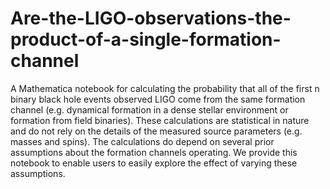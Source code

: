# Are-the-LIGO-observations-the-product-of-a-single-formation-channel
A Mathematica notebook for calculating the probability that all of the first n binary black hole events observed LIGO come from the same formation channel (e.g. dynamical formation in a dense stellar environment or formation from field binaries). These calculations are statistical in nature and do not rely on the details of the measured source parameters (e.g. masses and spins). The calculations do depend on several prior assumptions about the formation channels operating. We provide this notebook to enable users to easily explore the effect of varying these assumptions.
